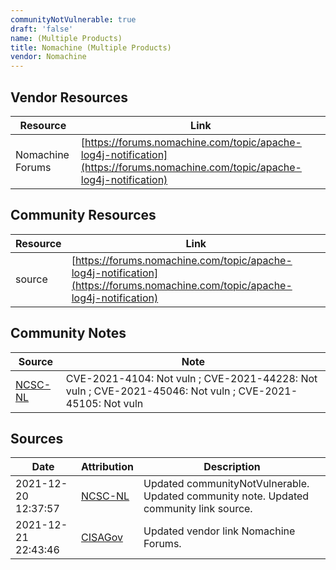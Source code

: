 ```yaml
---
communityNotVulnerable: true
draft: 'false'
name: (Multiple Products)
title: Nomachine (Multiple Products)
vendor: Nomachine
---
```


## Vendor Resources
| Resource | Link |
| --- | --- |
| Nomachine Forums | [https://forums.nomachine.com/topic/apache-log4j-notification](https://forums.nomachine.com/topic/apache-log4j-notification) |

## Community Resources
| Resource | Link |
| --- | --- |
| source | [https://forums.nomachine.com/topic/apache-log4j-notification](https://forums.nomachine.com/topic/apache-log4j-notification) |

## Community Notes
| Source | Note |
| --- | --- |
| [NCSC-NL](https://github.com/NCSC-NL/log4shell/blob/main/software/README.md) | CVE-2021-4104: Not vuln ; CVE-2021-44228: Not vuln ; CVE-2021-45046: Not vuln ; CVE-2021-45105: Not vuln </ul> |

## Sources
| Date | Attribution | Description |
| --- | --- | --- |
| 2021-12-20 12:37:57 | [NCSC-NL](https://github.com/NCSC-NL/log4shell/blob/main/software/README.md) | Updated communityNotVulnerable. Updated community note. Updated community link source.  |
| 2021-12-21 22:43:46 | [CISAGov](https://raw.githubusercontent.com/cisagov/log4j-affected-db/develop/README.md) | Updated vendor link Nomachine Forums.  |
